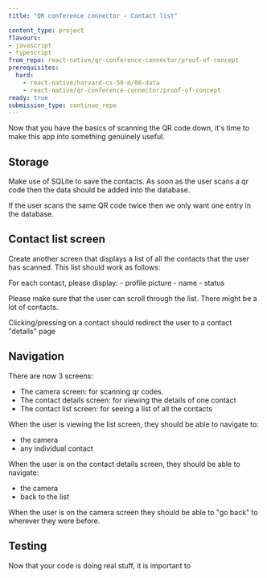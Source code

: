```yaml
---
title: "QR conference connector - Contact list"

content_type: project
flavours:
- javascript
- typescript
from_repo: react-native/qr-conference-connector/proof-of-concept
prerequisites:
  hard:
    - react-native/harvard-cs-50-m/08-data
    - react-native/qr-conference-connector/proof-of-concept
ready: true
submission_type: continue_repo
---
```


Now that you have the basics of scanning the QR code down, it's time to make this app into something genuinely useful.

## Storage 

Make use of SQLite to save the contacts. As soon as the user scans a qr code then the data should be added into the database.

If the user scans the same QR code twice then we only want one entry in the database.

## Contact list screen 

Create another screen that displays a list of all the contacts that the user has scanned.  This list should work as follows:

For each contact, please display:
    - profile picture
    - name
    - status

Please make sure that the user can scroll through the list. There might be a lot of contacts.

Clicking/pressing on a contact should redirect the user to a contact "details" page

## Navigation 

There are now 3 screens:

- The camera screen: for scanning qr codes.
- The contact details screen: for viewing the details of one contact
- The contact list screen: for seeing a list of all the contacts 

When the user is viewing the list screen, they should be able to navigate to:

- the camera
- any individual contact

When the user is on the contact details screen, they should be able to navigate:

- the camera
- back to the list

When the user is on the camera screen they should be able to "go back" to wherever they were before.


## Testing 

Now that your code is doing real stuff, it is important to 